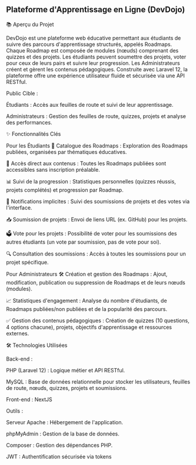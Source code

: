 
## Plateforme d'Apprentissage en Ligne (DevDojo)
📚 Aperçu du Projet

DevDojo est une plateforme web éducative permettant aux étudiants de suivre des parcours d'apprentissage structurés, appelés Roadmaps. Chaque Roadmap est composée de modules (nœuds) comprenant des quizzes et des projets. Les étudiants peuvent soumettre des projets, voter pour ceux de leurs pairs et suivre leur progression. Les Administrateurs créent et gèrent les contenus pédagogiques. Construite avec Laravel 12, la plateforme offre une expérience utilisateur fluide et sécurisée via une API RESTful.

Public Cible :

Étudiants : Accès aux feuilles de route et suivi de leur apprentissage.

Administrateurs : Gestion des feuilles de route, quizzes, projets et analyse des performances.

✨ Fonctionnalités Clés

Pour les Étudiants
📖 Catalogue des Roadmaps : Exploration des Roadmaps publiées, organisées par thématiques éducatives.

🎯 Accès direct aux contenus : Toutes les Roadmaps publiées sont accessibles sans inscription préalable.

📊 Suivi de la progression : Statistiques personnelles (quizzes réussis, projets complétés) et progression par Roadmap.

🔔 Notifications implicites : Suivi des soumissions de projets et des votes via l'interface.

📥 Soumission de projets : Envoi de liens URL (ex. GitHub) pour les projets.

🗳️ Vote pour les projets : Possibilité de voter pour les soumissions des autres étudiants (un vote par soumission, pas de vote pour soi).

🔍 Consultation des soumissions : Accès à toutes les soumissions pour un projet spécifique.

Pour Administrateurs
🛠️ Création et gestion des Roadmaps : Ajout, modification, publication ou suppression de Roadmaps et de leurs nœuds (modules).

📈 Statistiques d'engagement : Analyse du nombre d'étudiants, de Roadmaps publiées/non publiées et de la popularité des parcours.

✅ Gestion des contenus pédagogiques : Création de quizzes (10 questions, 4 options chacune), projets, objectifs d'apprentissage et ressources externes.



🛠️ Technologies Utilisées

Back-end :

PHP (Laravel 12) : Logique métier et API RESTful.

MySQL : Base de données relationnelle pour stocker les utilisateurs, feuilles de route, nœuds, quizzes, projets et soumissions.

Front-end : NextJS

Outils :

Serveur Apache : Hébergement de l'application.

phpMyAdmin : Gestion de la base de données.

Composer : Gestion des dépendances PHP.

JWT : Authentification sécurisée via tokens
